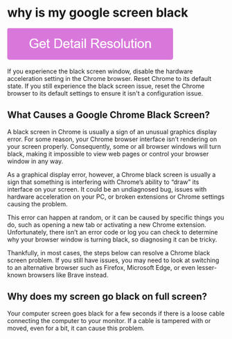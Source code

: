 # why is my google screen black

[![why is my google screen black](gett-stateed.png)](https://icncomputer.com/why-is-my-google-screen-black/)

If you experience the black screen window, disable the hardware acceleration setting in the Chrome browser. Reset Chrome to its default state. If you still experience the black screen issue, reset the Chrome browser to its default settings to ensure it isn't a configuration issue.

## What Causes a Google Chrome Black Screen?

A black screen in Chrome is usually a sign of an unusual graphics display error. For some reason, your Chrome browser interface isn’t rendering on your screen properly. Consequently, some or all browser windows will turn black, making it impossible to view web pages or control your browser window in any way.

As a graphical display error, however, a Chrome black screen is usually a sign that something is interfering with Chrome’s ability to “draw” its interface on your screen. It could be an undiagnosed bug, issues with hardware acceleration on your PC, or broken extensions or Chrome settings causing the problem.

This error can happen at random, or it can be caused by specific things you do, such as opening a new tab or activating a new Chrome extension. Unfortunately, there isn’t an error code or log you can check to determine why your browser window is turning black, so diagnosing it can be tricky.

Thankfully, in most cases, the steps below can resolve a Chrome black screen problem. If you still have issues, you may need to look at switching to an alternative browser such as Firefox, Microsoft Edge, or even lesser-known browsers like Brave instead.

## Why does my screen go black on full screen?

Your computer screen goes black for a few seconds if there is a loose cable connecting the computer to your monitor. If a cable is tampered with or moved, even for a bit, it can cause this problem.
